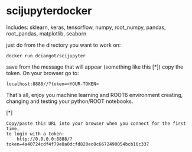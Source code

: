 # scijupyterdocker

Includes:
sklearn, keras, tensorflow, numpy, root_numpy, pandas, root_pandas, matplotlib, seaborn

just do from the directory you want to work on:

    docker run dciangot/scijupyter


save from the message that will appear (something like this [*]) copy the token.
On your browser go to: 

    localhost:8888//?token=<YOUR-TOKEN>


That's all, enjoy you machine learning and ROOT6 environment creating, changing and testing your python/ROOT notebooks.

[*]

    Copy/paste this URL into your browser when you connect for the first time,
    to login with a token:
        http://0.0.0.0:8888/?token=4a40724cdf4f79e0a0dcfd820ec8c6672490054bcb16c337

